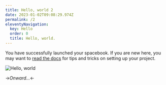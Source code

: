 ```yaml
---
title: Hello, world 2
date: 2023-01-02T09:08:29.974Z
permalink: /2
eleventyNavigation:
  key: Hello
  order: 0
  title: Hello, world.
---
```

You have successfully launched your spacebook. If you are new here, you may want to [read the docs](https://spacebook.app/) for tips and tricks on setting up your project.

![Hello, world](/content/images/hello.jpg)

->*Onward...*<-



